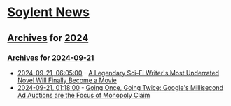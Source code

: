 # [Soylent News](../../../README.md)

## [Archives](../../index.md) for [2024](../index.md)

### [Archives](../../index.md) for [2024-09-21](index.md)

* [2024-09-21, 06:05:00](https://soylentnews.org/article.pl?sid=24/09/20/0216226&from=rss) - [A Legendary Sci-Fi Writer's Most Underrated Novel Will Finally Become a Movie](https://soylentnews.org/article.pl?sid=24/09/20/0216226&from=rss)
* [2024-09-21, 01:18:00](https://soylentnews.org/article.pl?sid=24/09/20/0212229&from=rss) - [Going Once, Going Twice: Google's Millisecond Ad Auctions are the Focus of Monopoly Claim](https://soylentnews.org/article.pl?sid=24/09/20/0212229&from=rss)
